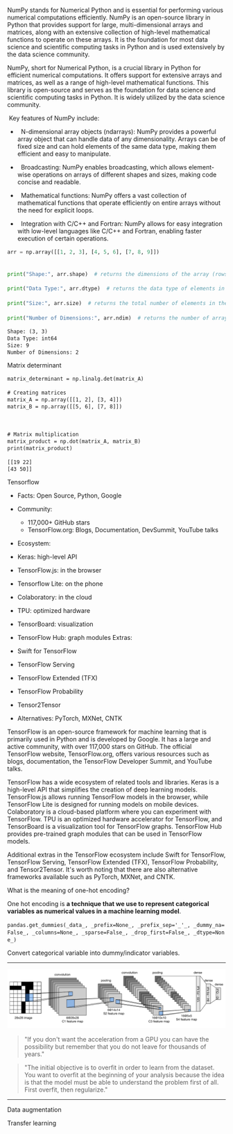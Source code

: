 

NumPy stands for Numerical Python and is essential for performing various numerical computations efficiently. NumPy is an open-source library in Python that provides support for large, multi-dimensional arrays and matrices, along with an extensive collection of high-level mathematical functions to operate on these arrays. It is the foundation for most data science and scientific computing tasks in Python and is used extensively by the data science community.

NumPy, short for Numerical Python, is a crucial library in Python for efficient numerical computations. It offers support for extensive arrays and matrices, as well as a range of high-level mathematical functions. This library is open-source and serves as the foundation for data science and scientific computing tasks in Python. It is widely utilized by the data science community.

  

 Key features of NumPy include:

  
  

*   N-dimensional array objects (ndarrays): NumPy provides a powerful array object that can handle data of any dimensionality. Arrays can be of fixed size and can hold elements of the same data type, making them efficient and easy to manipulate.

*   Broadcasting: NumPy enables broadcasting, which allows element-wise operations on arrays of different shapes and sizes, making code concise and readable.

*   Mathematical functions: NumPy offers a vast collection of mathematical functions that operate efficiently on entire arrays without the need for explicit loops.

*   Integration with C/C++ and Fortran: NumPy allows for easy integration with low-level languages like C/C++ and Fortran, enabling faster execution of certain operations.


```python
arr = np.array([[1, 2, 3], [4, 5, 6], [7, 8, 9]])

  
print("Shape:", arr.shape)  # returns the dimensions of the array (rows, columns)

print("Data Type:", arr.dtype)  # returns the data type of elements in the array

print("Size:", arr.size)  # returns the total number of elements in the array

print("Number of Dimensions:", arr.ndim)  # returns the number of array dimensions
```

```
Shape: (3, 3)
Data Type: int64 
Size: 9 
Number of Dimensions: 2
```


Matrix determinant

```
matrix_determinant = np.linalg.det(matrix_A)

# Creating matrices
matrix_A = np.array([[1, 2], [3, 4]])
matrix_B = np.array([[5, 6], [7, 8]])

  

# Matrix multiplication
matrix_product = np.dot(matrix_A, matrix_B)
print(matrix_product)

[[19 22] 
[43 50]]
```

Tensorflow 

- Facts: Open Source, Python, Google
- Community:
	- 117,000+ GitHub stars
	- TensorFlow.org: Blogs, Documentation, DevSummit, YouTube talks

- Ecosystem:
- Keras: high-level API
- TensorFlow.js: in the browser
- Tensorflow Lite: on the phone
- Colaboratory: in the cloud
- TPU: optimized hardware
- TensorBoard: visualization
- TensorFlow Hub: graph modules
Extras:
- Swift for TensorFlow
- TensorFlow Serving
- TensorFlow Extended (TFX)
- TensorFlow Probability
- Tensor2Tensor
- Alternatives: PyTorch, MXNet, CNTK

TensorFlow is an open-source framework for machine learning that is primarily used in Python and is developed by Google. It has a large and active community, with over 117,000 stars on GitHub. The official TensorFlow website, TensorFlow.org, offers various resources such as blogs, documentation, the TensorFlow Developer Summit, and YouTube talks.

TensorFlow has a wide ecosystem of related tools and libraries. Keras is a high-level API that simplifies the creation of deep learning models. TensorFlow.js allows running TensorFlow models in the browser, while TensorFlow Lite is designed for running models on mobile devices. Colaboratory is a cloud-based platform where you can experiment with TensorFlow. TPU is an optimized hardware accelerator for TensorFlow, and TensorBoard is a visualization tool for TensorFlow graphs. TensorFlow Hub provides pre-trained graph modules that can be used in TensorFlow models.

Additional extras in the TensorFlow ecosystem include Swift for TensorFlow, TensorFlow Serving, TensorFlow Extended (TFX), TensorFlow Probability, and Tensor2Tensor. It's worth noting that there are also alternative frameworks available such as PyTorch, MXNet, and CNTK.


What is the meaning of one-hot encoding?

One hot encoding is **a technique that we use to represent categorical variables as numerical values in a machine learning model**.

`pandas.get_dummies(_data_, _prefix=None_, _prefix_sep='_'_, _dummy_na=False_, _columns=None_, _sparse=False_, _drop_first=False_, _dtype=None_)`

Convert categorical variable into dummy/indicator variables.


--- 

![](images/Pasted%20image%2020231030145936.png)

> "If you don't want the acceleration from a GPU you can have the possibility but remember that you do not leave for thousands of years."



> "The initial objective is to overfit in order to learn from the dataset. You want to overfit at the beginning of your analysis because the idea is that the model must be able to understand the problem first of all. First overfit, then regularize."



---


Data augmentation

Transfer learning 